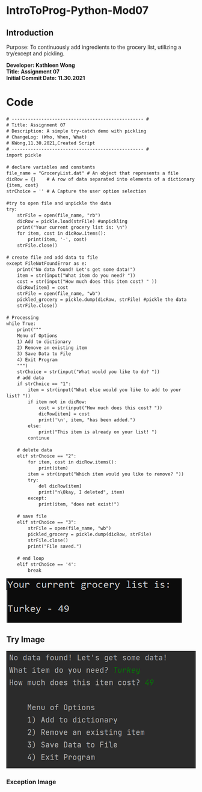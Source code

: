 # IntroToProg-Python-Mod07
## Introduction
Purpose: To continuously add ingredients to the grocery list, utilizing a try/except and pickling.  

**Developer: Kathleen Wong**  
**Title: Assignment 07**  
**Initial Commit Date: 11.30.2021**  

# Code
```
# ------------------------------------------------- #
# Title: Assignment 07
# Description: A simple try-catch demo with pickling
# ChangeLog: (Who, When, What)
# KWong,11.30.2021,Created Script
# ------------------------------------------------- #
import pickle

# declare variables and constants
file_name = "GroceryList.dat" # An object that represents a file
dicRow = {}    # A row of data separated into elements of a dictionary {item, cost}
strChoice = '' # A Capture the user option selection

#try to open file and unpickle the data
try:
    strFile = open(file_name, "rb")
    dicRow = pickle.load(strFile) #unpickling
    print("Your current grocery list is: \n")
    for item, cost in dicRow.items():
        print(item, '-', cost)
    strFile.close()

# create file and add data to file
except FileNotFoundError as e:
    print("No data found! Let's get some data!")
    item = str(input("What item do you need? "))
    cost = str(input("How much does this item cost? " ))
    dicRow[item] = cost
    strFile = open(file_name, "wb")
    pickled_grocery = pickle.dump(dicRow, strFile) #pickle the data
    strFile.close()

# Processing
while True:
    print("""
    Menu of Options
    1) Add to dictionary
    2) Remove an existing item
    3) Save Data to File
    4) Exit Program
    """)
    strChoice = str(input("What would you like to do? "))
    # add data
    if strChoice == "1":
        item = str(input("What else would you like to add to your list? "))
        if item not in dicRow:
            cost = str(input("How much does this cost? "))
            dicRow[item] = cost
            print('\n', item, "has been added.")
        else:
            print("This item is already on your list! ")
        continue

    # delete data
    elif strChoice == "2":
        for item, cost in dicRow.items():
            print(item)
        item = str(input("Which item would you like to remove? "))
        try:
            del dicRow[item]
            print("n\Okay, I deleted", item)
        except:
            print(item, "does not exist!")

    # save file
    elif strChoice == "3":
        strFile = open(file_name, "wb")
        pickled_grocery = pickle.dump(dicRow, strFile)
        strFile.close()
        print("File saved.")

    # end loop
    elif strChoice == '4':
        break
```
![Try Image](https://github.com/kathleen101/IntroToProg-Python-Mod07/blob/main/Photos/Try.PNG?raw=true "Try Image")
## Try Image

![Except Image](https://github.com/kathleen101/IntroToProg-Python-Mod07/blob/main/Photos/Except.PNG?raw=true "Except Image")
### Exception Image
